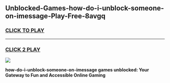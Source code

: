 
## Unblocked-Games-how-do-i-unblock-someone-on-imessage-Play-Free-8avgq
<h3>
<a href="https://premium76.site?title=how-do-i-unblock-someone-on-imessage&ref=10A">CLICK TO PLAY</a></h3>
<hr>

<h3>
<a href="https://premium76.site?title=how-do-i-unblock-someone-on-imessage&ref=10A">CLICK 2 PLAY</a>
  
</h3>

<a href="https://premium76.site?title=how-do-i-unblock-someone-on-imessage&ref=10A"><img src="https://clearcache.store/games.png"></a>


**how-do-i-unblock-someone-on-imessage games unblocked: Your Gateway to Fun and Accessible Online Gaming**
